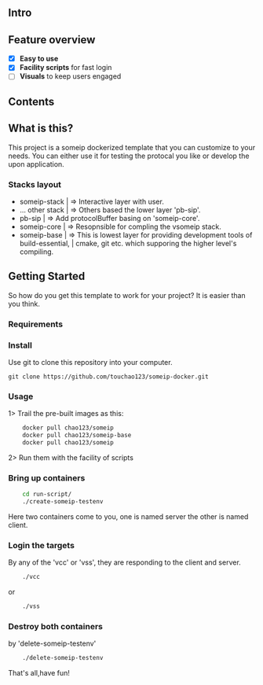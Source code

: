 ## Intro

## Feature overview
*   [x] **Easy to use** 
*   [x] **Facility scripts** for fast login
*   [ ] **Visuals** to keep users engaged

## Contents

## What is this?

This project is a someip dockerized template that you can customize to your needs.
You can either use it for testing the protocal you like or develop the upon application. 

### Stacks layout

*   someip-stack        | => Interactive layer with user.
*   ... other stack     | => Others based the lower layer 'pb-sip'.
*   pb-sip              | => Add protocolBuffer basing on 'someip-core'.
*   someip-core         | => Resopnsible for compling the vsomeip stack.
*   someip-base         | => This is lowest layer for providing development tools of build-essential, 
                        |       cmake, git etc. which supporing the higher level's compiling.

## Getting Started

So how do you get this template to work for your project? It is easier than you think.

### Requirements

### Install

Use git to clone this repository into your computer.

```
git clone https://github.com/touchao123/someip-docker.git
```

### Usage

1> Trail the pre-built images as this:

```bash
    docker pull chao123/someip
    docker pull chao123/someip-base
    docker pull chao123/someip
```
2> Run them with the facility of scripts

### Bring up containers
```bash
    cd run-script/
    ./create-someip-testenv
```
Here two containers come to you, one is named server the other is named client.
### Login the targets 
By any of the 'vcc' or 'vss', they are responding to the client and server.

```bash
    ./vcc
```
or
```bash
    ./vss
```
### Destroy both containers 
by 'delete-someip-testenv'

```bash
    ./delete-someip-testenv
```
That's all,have fun!

